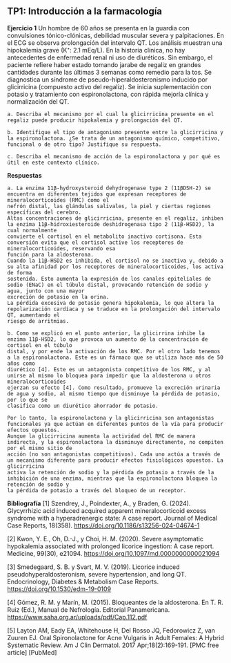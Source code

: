 ## TP1: Introducción a la farmacología

**Ejercicio 1**
Un hombre de 60 años se presenta en la guardia con convulsiones tónico-clónicas, debilidad muscular severa y palpitaciones. En el ECG se observa prolongación del intervalo QT. Los análisis muestran una hipokalemia grave (K⁺: 2.1 mEq/L).
En la historia clínica, no hay antecedentes de enfermedad renal ni uso de diuréticos. Sin embargo, el paciente refiere haber estado tomando jarabe de regaliz en grandes cantidades durante las últimas 3 semanas como remedio para la tos.
Se diagnostica un síndrome de pseudo-hiperaldosteronismo inducido por glicirricina (compuesto activo del regaliz). Se inicia suplementación con potasio y tratamiento con espironolactona, con rápida mejoría clínica y normalización del QT.

    a. Describa el mecanismo por el cual la glicirricina presente en el regaliz puede producir hipokalemia y prolongación del QT.

    b. Identifique el tipo de antagonismo presente entre la glicirricina y la espironolactona. ¿Se trata de un antagonismo químico, competitivo, funcional o de otro tipo? Justifique su respuesta.
    
    c. Describa el mecanismo de acción de la espironolactona y por qué es útil en este contexto clínico.

**Respuestas**

    a. La enzima 11β-hydroxysteroid dehydrogenase type 2 (11βDSH-2) se encuentra en diferentes tejidos que expresan receptores de mineralocorticoides (RMC) como el
    nefrón distal, las glándulas salivales, la piel y ciertas regiones específicas del cerebro. 
    Altas concentraciones de glicirricina, presente en el regaliz, inhiben la enzima 11β-hidroxiesteroide deshidrogenasa tipo 2 (11β-HSD2), la cual normalmente  
    convierte el cortisol en el metabolito inactivo cortisona. Esta conversión evita que el cortisol active los receptores de mineralocorticoides, reservando esa
    función para la aldosterona.
    Cuando la 11β-HSD2 es inhibida, el cortisol no se inactiva y, debido a su alta afinidad por los receptores de mineralocorticoides, los activa de forma     
    sostenida. Esto aumenta la expresión de los canales epiteliales de sodio (ENaC) en el túbulo distal, provocando retención de sodio y agua, junto con una mayor
    excreción de potasio en la orina.
    La pérdida excesiva de potasio genera hipokalemia, lo que altera la repolarización cardíaca y se traduce en la prolongación del intervalo QT, aumentando el
    riesgo de arritmias.

    b. Como se explicó en el punto anterior, la glicirrina inhibe la enzima 11β-HSD2, lo que provoca un aumento de la concentración de cortisol en el túbulo
    distal, y por ende la activación de los RMC. Por el otro lado tenemos a la espironolactona. Este es un fármaco que se utiliza hace más de 50 años como
    diurético [4]. Este es un antagonista competitivo de los RMC, y al unirse al mismo lo bloquea para impedir que la aldosterona u otros mineralocorticoides
    ejerzan su efecto [4]. Como resultado, promueve la excreción urinaria de agua y sodio, al mismo tiempo que disminuye la pérdida de potasio, por lo que se
    clasifica como un diurético ahorrador de potasio.

    Por lo tanto, la espironolactona y la glicirricina son antagonistas funcionales ya que actúan en diferentes puntos de la vía para producir efectos opuestos.
    Aunque la glicirricina aumenta la actividad del RMC de manera indirecta, y la espironolactona la disminuye directamente, no compiten por el mismo sitio de
    acción (no son antagonistas competitivos). Cada uno actúa a través de un mecanismo diferente para producir efectos fisiológicos opuestos. La glicirricina
    activa la retención de sodio y la pérdida de potasio a través de la inhibición de una enzima, mientras que la espironolactona bloquea la retención de sodio y
    la pérdida de potasio a través del bloqueo de un receptor.


**Bibliografía**
[1] Szendrey, J., Poindexter, A., y Braden, G. (2024). Glycyrrhizic acid induced acquired apparent mineralocorticoid excess syndrome with a hyperadrenergic state: A case report. Journal of Medical Case Reports, 18(358). https://doi.org/10.1186/s13256-024-04674-1

[2] Kwon, Y. E., Oh, D.-J., y Choi, H. M. (2020). Severe asymptomatic hypokalemia associated with prolonged licorice ingestion: A case report. Medicine, 99(30), e21094. https://doi.org/10.1097/md.0000000000021094

[3] Smedegaard, S. B. y Svart, M. V. (2019). Licorice induced pseudohyperaldosteronism, severe hypertension, and long QT. Endocrinology, Diabetes & Metabolism Case Reports. https://doi.org/10.1530/edm-19-0109

[4]  Gómez, R. M. y Marín, M. (2015). Bloqueantes de la aldosterona. En T. R. Ruiz (Ed.), Manual de Nefrología. Editorial Panamericana. https://www.saha.org.ar/uploads/pdf/Cap.112.pdf 

[5] Layton AM, Eady EA, Whitehouse H, Del Rosso JQ, Fedorowicz Z, van Zuuren EJ. Oral Spironolactone for Acne Vulgaris in Adult Females: A Hybrid Systematic Review. Am J Clin Dermatol. 2017 Apr;18(2):169-191. [PMC free article] [PubMed]
 
